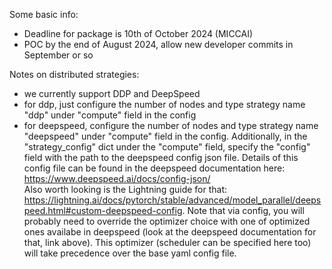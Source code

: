 Some basic info:
  - Deadline for package is 10th of October 2024 (MICCAI)
  - POC by the end of August 2024, allow new developer commits in September or so

Notes on distributed strategies:

- we currently support DDP and DeepSpeed
- for ddp, just configure the number of nodes and type strategy name "ddp" under "compute" field in the config
- for deepspeed, configure the number of nodes and type strategy name "deepspeed" under "compute" field in the config. Additionally, in the "strategy_config" dict under the "compute" field, specify the "config" field with the path to the deepspeed config json file. Details of this config file can be found in the deepspeed documentation here: https://www.deepspeed.ai/docs/config-json/ <br>
Also worth looking is the Lightning guide for that: https://lightning.ai/docs/pytorch/stable/advanced/model_parallel/deepspeed.html#custom-deepspeed-config. Note that via config, you will probably need to override the optimizer choice with one of optimized ones availabe in deepspeed (look at the deepspeed documentation for that, link above). This optimizer (scheduler can be specified here too) will take precedence over the base yaml config file. 